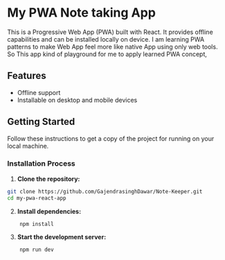 # My PWA Note taking App

This is a Progressive Web App (PWA) built with React. It provides offline capabilities and can be installed locally on device. I am learning PWA patterns to make Web App feel more like native App using only web tools. So This app kind of playground for me to apply learned PWA concept,

## Features

- Offline support
- Installable on desktop and mobile devices

## Getting Started

Follow these instructions to get a copy of the project for running on your local machine.

### Installation Process

1. **Clone the repository:**

```bash
git clone https://github.com/GajendrasinghDawar/Note-Keeper.git
cd my-pwa-react-app
```

2. **Install dependencies:**

```bash
    npm install
```

3. **Start the development server:**
```bash
    npm run dev 
```